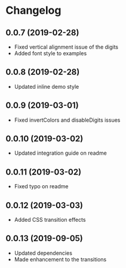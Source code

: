 # Changelog

## 0.0.7 (2019-02-28)
- Fixed vertical alignment issue of the digits
- Added font style to examples

## 0.0.8 (2019-02-28)
- Updated inline demo style

## 0.0.9 (2019-03-01)
- Fixed invertColors and disableDigits issues

## 0.0.10 (2019-03-02)
- Updated integration guide on readme

## 0.0.11 (2019-03-02)
- Fixed typo on readme

## 0.0.12 (2019-03-03)
- Added CSS transition effects

## 0.0.13 (2019-09-05)
- Updated dependencies
- Made enhancement to the transitions